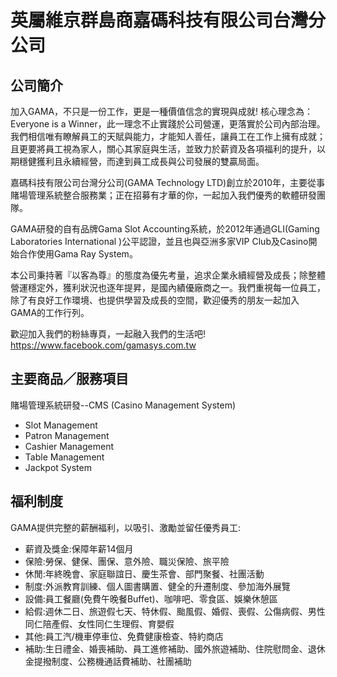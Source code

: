 # 英屬維京群島商嘉碼科技有限公司台灣分公司

## 公司簡介
加入GAMA，不只是一份工作，更是一種價值信念的實現與成就! 核心理念為：Everyone is a Winner，此一理念不止實踐於公司營運，更落實於公司內部治理。我們相信唯有瞭解員工的天賦與能力，才能知人善任，讓員工在工作上擁有成就；且更要將員工視為家人，關心其家庭與生活，並致力於薪資及各項福利的提升，以期穩健獲利且永續經營，而達到員工成長與公司發展的雙贏局面。

嘉碼科技有限公司台灣分公司(GAMA Technology LTD)創立於2010年，主要從事賭場管理系統整合服務業；正在招募有才華的你，一起加入我們優秀的軟體研發團隊。

GAMA研發的自有品牌Gama Slot Accounting系統，於2012年通過GLI(Gaming Laboratories International )公平認證，並且也與亞洲多家VIP Club及Casino開始合作使用Gama Ray System。

本公司秉持著『以客為尊』的態度為優先考量，追求企業永續經營及成長；除整體營運穩定外，獲利狀況也逐年提昇，是國內績優廠商之一。我們重視每一位員工，除了有良好工作環境、也提供學習及成長的空間，歡迎優秀的朋友一起加入GAMA的工作行列。

歡迎加入我們的粉絲專頁，一起融入我們的生活吧!
https://www.facebook.com/gamasys.com.tw

## 主要商品／服務項目
賭場管理系統研發--CMS (Casino Management System)

* Slot Management
* Patron Management
* Cashier Management
* Table Management
* Jackpot System


## 福利制度
GAMA提供完整的薪酬福利，以吸引、激勵並留任優秀員工:

* 薪資及獎金:保障年薪14個月
* 保險:勞保、健保、團保、意外險、職災保險、旅平險
* 休閒:年終晚會、家庭聯誼日、慶生茶會、部門聚餐、社團活動
* 制度:外派教育訓練、個人圖書購置、健全的升遷制度、參加海外展覽
* 設備:員工餐廳(免費午晚餐Buffet)、咖啡吧、零食區、娛樂休憩區
* 給假:週休二日、旅遊假七天、特休假、颱風假、婚假、喪假、公傷病假、男性同仁陪產假、女性同仁生理假、育嬰假
* 其他:員工汽/機車停車位、免費健康檢查、特約商店
* 補助:生日禮金、婚喪補助、員工進修補助、國外旅遊補助、住院慰問金、退休金提撥制度、公務機通話費補助、社團補助

